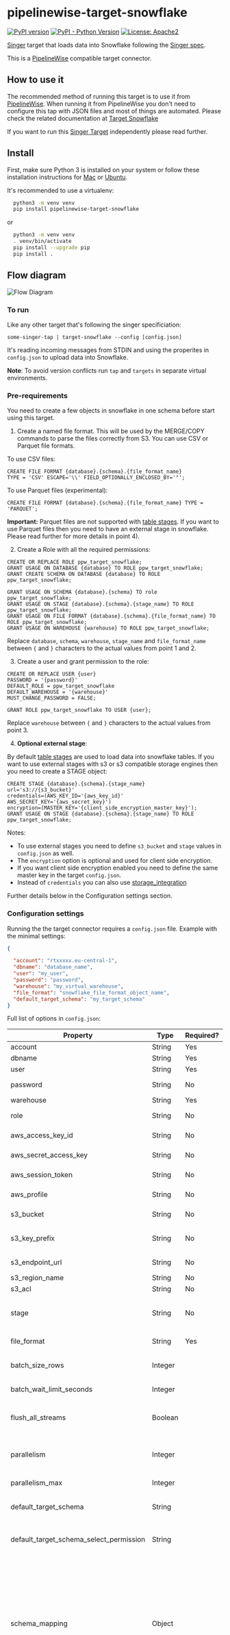 # pipelinewise-target-snowflake

[![PyPI version](https://badge.fury.io/py/pipelinewise-target-snowflake.svg)](https://badge.fury.io/py/pipelinewise-target-snowflake)
[![PyPI - Python Version](https://img.shields.io/pypi/pyversions/pipelinewise-target-snowflake.svg)](https://pypi.org/project/pipelinewise-target-snowflake/)
[![License: Apache2](https://img.shields.io/badge/License-Apache2-yellow.svg)](https://opensource.org/licenses/Apache-2.0)

[Singer](https://www.singer.io/) target that loads data into Snowflake following the [Singer spec](https://github.com/singer-io/getting-started/blob/master/docs/SPEC.md).

This is a [PipelineWise](https://transferwise.github.io/pipelinewise) compatible target connector.

## How to use it

The recommended method of running this target is to use it from [PipelineWise](https://transferwise.github.io/pipelinewise). When running it from PipelineWise you don't need to configure this tap with JSON files and most of things are automated. Please check the related documentation at [Target Snowflake](https://transferwise.github.io/pipelinewise/connectors/targets/snowflake.html)

If you want to run this [Singer Target](https://singer.io) independently please read further.

## Install

First, make sure Python 3 is installed on your system or follow these
installation instructions for [Mac](http://docs.python-guide.org/en/latest/starting/install3/osx/) or
[Ubuntu](https://www.digitalocean.com/community/tutorials/how-to-install-python-3-and-set-up-a-local-programming-environment-on-ubuntu-16-04).

It's recommended to use a virtualenv:

```bash
  python3 -m venv venv
  pip install pipelinewise-target-snowflake
```

or

```bash
  python3 -m venv venv
  . venv/bin/activate
  pip install --upgrade pip
  pip install .
```

## Flow diagram

![Flow Diagram](flow-diagram.jpg)

### To run

Like any other target that's following the singer specificiation:

`some-singer-tap | target-snowflake --config [config.json]`

It's reading incoming messages from STDIN and using the properites in `config.json` to upload data into Snowflake.

**Note**: To avoid version conflicts run `tap` and `targets` in separate virtual environments.

### Pre-requirements

You need to create a few objects in snowflake in one schema before start using this target.

1. Create a named file format. This will be used by the MERGE/COPY commands to parse the files correctly from S3. You can use CSV or Parquet file formats.

To use CSV files:
```
CREATE FILE FORMAT {database}.{schema}.{file_format_name}
TYPE = 'CSV' ESCAPE='\\' FIELD_OPTIONALLY_ENCLOSED_BY='"';
```

To use Parquet files (experimental):

```
CREATE FILE FORMAT {database}.{schema}.{file_format_name} TYPE = 'PARQUET';
```

**Important:** Parquet files are not supported with [table stages](https://docs.snowflake.com/en/user-guide/data-load-local-file-system-create-stage.html#table-stages). If you want to use Parquet files then you need to have an external stage in snowflake. Please read further for more details in point 4).

2. Create a Role with all the required permissions:

```
CREATE OR REPLACE ROLE ppw_target_snowflake;
GRANT USAGE ON DATABASE {database} TO ROLE ppw_target_snowflake;
GRANT CREATE SCHEMA ON DATABASE {database} TO ROLE ppw_target_snowflake;

GRANT USAGE ON SCHEMA {database}.{schema} TO role ppw_target_snowflake;
GRANT USAGE ON STAGE {database}.{schema}.{stage_name} TO ROLE ppw_target_snowflake;
GRANT USAGE ON FILE FORMAT {database}.{schema}.{file_format_name} TO ROLE ppw_target_snowflake;
GRANT USAGE ON WAREHOUSE {warehouse} TO ROLE ppw_target_snowflake;
```

Replace `database`, `schema`, `warehouse`, `stage_name` and `file_format_name`
between `{` and `}` characters to the actual values from point 1 and 2.

3. Create a user and grant permission to the role:
```
CREATE OR REPLACE USER {user}
PASSWORD = '{password}'
DEFAULT_ROLE = ppw_target_snowflake
DEFAULT_WAREHOUSE = '{warehouse}'
MUST_CHANGE_PASSWORD = FALSE;

GRANT ROLE ppw_target_snowflake TO USER {user};
```

Replace `warehouse` between `{` and `}` characters to the actual values from point 3.

4. **Optional external stage**:

By default [table stages](https://docs.snowflake.com/en/user-guide/data-load-local-file-system-create-stage.html#table-stages) are used to load data into snowflake tables. If you want to use external stages with s3 or s3 compatible storage engines then you need to create a STAGE object:

```
CREATE STAGE {database}.{schema}.{stage_name}
url='s3://{s3_bucket}'
credentials=(AWS_KEY_ID='{aws_key_id}' AWS_SECRET_KEY='{aws_secret_key}')
encryption=(MASTER_KEY='{client_side_encryption_master_key}');
GRANT USAGE ON STAGE {database}.{schema}.{stage_name} TO ROLE ppw_target_snowflake;
```

Notes:
* To use external stages you need to define `s3_bucket` and `stage` values in `config.json` as well.
* The `encryption` option is optional and used for client side encryption.
* If you want client side encryption enabled you need to define the same master key in the target `config.json`.
* Instead of `credentials` you can also use [storage_integration](https://docs.snowflake.com/en/sql-reference/sql/create-storage-integration.html)

Further details below in the Configuration settings section.

### Configuration settings

Running the the target connector requires a `config.json` file. Example with the minimal settings:

   ```json
   {

     "account": "rtxxxxx.eu-central-1",
     "dbname": "database_name",
     "user": "my_user",
     "password": "password",
     "warehouse": "my_virtual_warehouse",
     "file_format": "snowflake_file_format_object_name",
     "default_target_schema": "my_target_schema"
   }
   ```

Full list of options in `config.json`:

| Property                                | Type    | Required? | Description                                                                                                                                                                                                                                                                                                                                                                                                                                                                                                                                                                                                                                                                                                       |
|-----------------------------------------|---------|-----------|-------------------------------------------------------------------------------------------------------------------------------------------------------------------------------------------------------------------------------------------------------------------------------------------------------------------------------------------------------------------------------------------------------------------------------------------------------------------------------------------------------------------------------------------------------------------------------------------------------------------------------------------------------------------------------------------------------------------|
| account                                 | String  | Yes       | Snowflake account name (i.e. rtXXXXX.eu-central-1)                                                                                                                                                                                                                                                                                                                                                                                                                                                                                                                                                                                                                                                                |
| dbname                                  | String  | Yes       | Snowflake Database name                                                                                                                                                                                                                                                                                                                                                                                                                                                                                                                                                                                                                                                                                           |
| user                                    | String  | Yes       | Snowflake User                                                                                                                                                                                                                                                                                                                                                                                                                                                                                                                                                                                                                                                                                                    |
| password                                | String  | No        | Snowflake Password. Not required if `use_browser_authentication` is set to `True`.                                                                                                                                                                                                                                                                                                                                                                                                                                                                                                                                                                                                                                |
| warehouse                               | String  | Yes       | Snowflake virtual warehouse name                                                                                                                                                                                                                                                                                                                                                                                                                                                                                                                                                                                                                                                                                  |
| role                                    | String  | No        | Snowflake role to use. If not defined then the user's default role will be used                                                                                                                                                                                                                                                                                                                                                                                                                                                                                                                                                                                                                                   |
| aws_access_key_id                       | String  | No        | S3 Access Key Id. If not provided, `AWS_ACCESS_KEY_ID` environment variable or IAM role will be used                                                                                                                                                                                                                                                                                                                                                                                                                                                                                                                                                                                                              |
| aws_secret_access_key                   | String  | No        | S3 Secret Access Key. If not provided, `AWS_SECRET_ACCESS_KEY` environment variable or IAM role will be used                                                                                                                                                                                                                                                                                                                                                                                                                                                                                                                                                                                                      |
| aws_session_token                       | String  | No        | AWS Session token. If not provided, `AWS_SESSION_TOKEN` environment variable will be used                                                                                                                                                                                                                                                                                                                                                                                                                                                                                                                                                                                                                         |
| aws_profile                             | String  | No        | AWS profile name for profile based authentication. If not provided, `AWS_PROFILE` environment variable will be used.                                                                                                                                                                                                                                                                                                                                                                                                                                                                                                                                                                                              |
| s3_bucket                               | String  | No        | S3 Bucket name. Required if to use S3 External stage. When this is defined then `stage` has to be defined as well.                                                                                                                                                                                                                                                                                                                                                                                                                                                                                                                                                                                                |
| s3_key_prefix                           | String  | No        | (Default: None) A static prefix before the generated S3 key names. Using prefixes you can upload files into specific directories in the S3 bucket.                                                                                                                                                                                                                                                                                                                                                                                                                                                                                                                                                                |
| s3_endpoint_url                         | String  | No        | The complete URL to use for the constructed client. This is allowing to use non-native s3 account.                                                                                                                                                                                                                                                                                                                                                                                                                                                                                                                                                                                                                |
| s3_region_name                          | String  | No        | Default region when creating new connections                                                                                                                                                                                                                                                                                                                                                                                                                                                                                                                                                                                                                                                                      |
| s3_acl                                  | String  | No        | S3 ACL name to set on the uploaded files                                                                                                                                                                                                                                                                                                                                                                                                                                                                                                                                                                                                                                                                          |
| stage                                   | String  | No        | Named external stage name created at pre-requirements section. Has to be a fully qualified name including the schema name. If not specified, table internal stage are used. When this is defined then `s3_bucket` has to be defined as well.                                                                                                                                                                                                                                                                                                                                                                                                                                                                      |
| file_format                             | String  | Yes       | Named file format name created at pre-requirements section. Has to be a fully qualified name including the schema name.                                                                                                                                                                                                                                                                                                                                                                                                                                                                                                                                                                                           |
| batch_size_rows                         | Integer |           | (Default: 100000) Maximum number of rows in each batch. At the end of each batch, the rows in the batch are loaded into Snowflake.                                                                                                                                                                                                                                                                                                                                                                                                                                                                                                                                                                                |
| batch_wait_limit_seconds                | Integer |           | (Default: None) Maximum time to wait for batch to reach `batch_size_rows`.                                                                                                                                                                                                                                                                                                                                                                                                                                                                                                                                                                                                                                        |
| flush_all_streams                       | Boolean |           | (Default: False) Flush and load every stream into Snowflake when one batch is full. Warning: This may trigger the COPY command to use files with low number of records, and may cause performance problems.                                                                                                                                                                                                                                                                                                                                                                                                                                                                                                       |
| parallelism                             | Integer |           | (Default: 0) The number of threads used to flush tables. 0 will create a thread for each stream, up to parallelism_max. -1 will create a thread for each CPU core. Any other positive number will create that number of threads, up to parallelism_max.                                                                                                                                                                                                                                                                                                                                                                                                                                                           |
| parallelism_max                         | Integer |           | (Default: 16) Max number of parallel threads to use when flushing tables.                                                                                                                                                                                                                                                                                                                                                                                                                                                                                                                                                                                                                                         |
| default_target_schema                   | String  |           | Name of the schema where the tables will be created, **without** database prefix. If `schema_mapping` is not defined then every stream sent by the tap is loaded into this schema.                                                                                                                                                                                                                                                                                                                                                                                                                                                                                                                                |
| default_target_schema_select_permission | String  |           | Grant USAGE privilege on newly created schemas and grant SELECT privilege on newly created tables to a specific role or a list of roles. If `schema_mapping` is not defined then every stream sent by the tap is granted accordingly.                                                                                                                                                                                                                                                                                                                                                                                                                                                                             |
| schema_mapping                          | Object  |           | Useful if you want to load multiple streams from one tap to multiple Snowflake schemas.<br><br>If the tap sends the `stream_id` in `<schema_name>-<table_name>` format then this option overwrites the `default_target_schema` value. Note, that using `schema_mapping` you can overwrite the `default_target_schema_select_permission` value to grant SELECT permissions to different groups per schemas or optionally you can create indices automatically for the replicated tables.<br><br> **Note**: This is an experimental feature and recommended to use via PipelineWise YAML files that will generate the object mapping in the right JSON format. For further info check a [PipelineWise YAML Example] 
| disable_table_cache                     | Boolean |           | (Default: False) By default the connector caches the available table structures in Snowflake at startup. In this way it doesn't need to run additional queries when ingesting data to check if altering the target tables is required. With `disable_table_cache` option you can turn off this caching. You will always see the most recent table structures but will cause an extra query runtime.                                                                                                                                                                                                                                                                                                               |
| client_side_encryption_master_key       | String  |           | (Default: None) When this is defined, Client-Side Encryption is enabled. The data in S3 will be encrypted, No third parties, including Amazon AWS and any ISPs, can see data in the clear. Snowflake COPY command will decrypt the data once it's in Snowflake. The master key must be 256-bit length and must be encoded as base64 string.                                                                                                                                                                                                                                                                                                                                                                       |
| add_metadata_columns                    | Boolean |           | (Default: False) Metadata columns add extra row level information about data ingestions, (i.e. when was the row read in source, when was inserted or deleted in snowflake etc.) Metadata columns are creating automatically by adding extra columns to the tables with a column prefix `_SDC_`. The column names are following the stitch naming conventions documented at https://www.stitchdata.com/docs/data-structure/integration-schemas#sdc-columns. Enabling metadata columns will flag the deleted rows by setting the `_SDC_DELETED_AT` metadata column. Without the `add_metadata_columns` option the deleted rows from singer taps will not be recongisable in Snowflake.                              |
| hard_delete                             | Boolean |           | (Default: False) When `hard_delete` option is true then DELETE SQL commands will be performed in Snowflake to delete rows in tables. It's achieved by continuously checking the  `_SDC_DELETED_AT` metadata column sent by the singer tap. Due to deleting rows requires metadata columns, `hard_delete` option automatically enables the `add_metadata_columns` option as well.                                                                                                                                                                                                                                                                                                                                  |
| data_flattening_max_level               | Integer |           | (Default: 0) Object type RECORD items from taps can be loaded into VARIANT columns as JSON (default) or we can flatten the schema by creating columns automatically.<br><br>When value is 0 (default) then flattening functionality is turned off.                                                                                                                                                                                                                                                                                                                                                                                                                                                                |
| primary_key_required                    | Boolean |           | (Default: True) Log based and Incremental replications on tables with no Primary Key cause duplicates when merging UPDATE events. When set to true, stop loading data if no Primary Key is defined.                                                                                                                                                                                                                                                                                                                                                                                                                                                                                                               |
| validate_records                        | Boolean |           | (Default: False) Validate every single record message to the corresponding JSON schema. This option is disabled by default and invalid RECORD messages will fail only at load time by Snowflake. Enabling this option will detect invalid records earlier but could cause performance degradation.                                                                                                                                                                                                                                                                                                                                                                                                                |
| temp_dir                                | String  |           | (Default: platform-dependent) Directory of temporary files with RECORD messages.                                                                                                                                                                                                                                                                                                                                                                                                                                                                                                                                                                                                                                  |
| no_compression                          | Boolean |           | (Default: False) Generate uncompressed files when loading to Snowflake. Normally, by default GZIP compressed files are generated.                                                                                                                                                                                                                                                                                                                                                                                                                                                                                                                                                                                 |
| query_tag                               | String  |           | (Default: None) Optional string to tag executed queries in Snowflake. Replaces tokens `{{database}}`, `{{schema}}` and `{{table}}` with the appropriate values. The tags are displayed in the output of the Snowflake `QUERY_HISTORY`, `QUERY_HISTORY_BY_*` functions.                                                                                                                                                                                                                                                                                                                                                                                                                                            |
| archive_load_files                      | Boolean |           | (Default: False) When enabled, the files loaded to Snowflake will also be stored in `archive_load_files_s3_bucket` under the key `/{archive_load_files_s3_prefix}/{schema_name}/{table_name}/`. All archived files will have `tap`, `schema`, `table` and `archived-by` as S3 metadata keys. When incremental replication is used, the archived files will also have the following S3 metadata keys: `incremental-key`, `incremental-key-min` and `incremental-key-max`.                                                                                                                                                                                                                                          
| archive_load_files_s3_prefix            | String  |           | (Default: "archive") When `archive_load_files` is enabled, the archived files will be placed in the archive S3 bucket under this prefix.                                                                                                                                                                                                                                                                                                                                                                                                                                                                                                                                                                          
| archive_load_files_s3_bucket            | String  |           | (Default: Value of `s3_bucket`) When `archive_load_files` is enabled, the archived files will be placed in this bucket.                                                                                                                                                                                                                                                                                                                                                                                                                                                                                                                                                                                           
| use_browser_authentication              | Boolean | No        | (Default: False) Use SSO authentication via external browser (authenticator=externalbrowser). Documented [here](https://docs.snowflake.com/en/developer-guide/node-js/nodejs-driver-authenticate#using-single-sign-on-sso-through-a-web-browser).                                                                                                                                                                                                                                                                                                                                                                                                                                                                 

### To run tests:

1. Define the environment variables that are required to run the tests by creating a `.env` file in `tests/integration`, or by exporting the variables below.
```
  export TARGET_SNOWFLAKE_ACCOUNT=<snowflake-account-name>
  export TARGET_SNOWFLAKE_DBNAME=<snowflake-database-name>
  export TARGET_SNOWFLAKE_USER=<snowflake-user>
  export TARGET_SNOWFLAKE_PASSWORD=<snowflake-password>
  export TARGET_SNOWFLAKE_WAREHOUSE=<snowflake-warehouse>
  export TARGET_SNOWFLAKE_SCHEMA=<snowflake-schema>
  export TARGET_SNOWFLAKE_AWS_ACCESS_KEY=<aws-access-key-id>
  export TARGET_SNOWFLAKE_AWS_SECRET_ACCESS_KEY=<aws-access-secret-access-key>
  export TARGET_SNOWFLAKE_S3_ACL=<s3-target-acl>
  export TARGET_SNOWFLAKE_S3_BUCKET=<s3-external-bucket>
  export TARGET_SNOWFLAKE_S3_KEY_PREFIX=<bucket-directory>
  export TARGET_SNOWFLAKE_STAGE=<stage-object-with-schema-name>
  export TARGET_SNOWFLAKE_FILE_FORMAT_CSV=<file-format-csv-object-with-schema-name>
  export TARGET_SNOWFLAKE_FILE_FORMAT_PARQUET=<file-format-parquet-object-with-schema-name>
  export CLIENT_SIDE_ENCRYPTION_MASTER_KEY=<client_side_encryption_master_key>
```

2. Install python test dependencies in a virtual env and run unit and integration tests
```
  python3 -m venv venv
  . venv/bin/activate
  pip install --upgrade pip
  pip install .[test]
```

3. To run unit tests:
```
  pytest tests/unit
```

4. To run integration tests:
```
  pytest tests/integration
```

### To run pylint:

1. Install python dependencies and run python linter
```
  python3 -m venv venv
  . venv/bin/activate
  pip install --upgrade pip
  pip install .[test]
  pylint target_snowflake
```

## License

Apache License Version 2.0

See [LICENSE](LICENSE) to see the full text.
